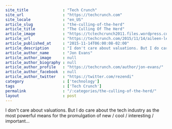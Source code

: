 ```yaml
---
site_title               : "Tech Crunch"
site_url                 : "https://techcrunch.com"
site_locale              : "en_US"
article_slug             : "the-culling-of-the-herd"
article_title            : "The Culling Of The Herd"
article_image            : "https://tctechcrunch2011.files.wordpress.com/2015/11/dead-unicorn.jpg?w=764&h=400&crop=1"
article_url              : "https://techcrunch.com/2015/11/14/aileen-lee-has-much-to-answer-for-although-you-have-to-admire-her-neological-powers/"
article_published_at     : "2015-11-14T06:00:08-02:00"
article_description      : "I don't care about valuations. But I do care about the tech industry as the most powerful means for the promulgation of new / cool / interesting / important..."
article_author_name      : "Jon Evans"
article_author_image     : null
article_author_biography : null
article_author_profile   : "https://techcrunch.com/author/jon-evans/"
article_author_facebook  : null
article_author_twitter   : "https://twitter.com/rezendi"
category                 : ['technology']
tags                     : ['Tech Crunch']
permalink                : "/:categories/the-culling-of-the-herd/"
layout                   : post
---
```


I don't care about valuations. But I do care about the tech industry as the most powerful means for the promulgation of new / cool / interesting / important...
